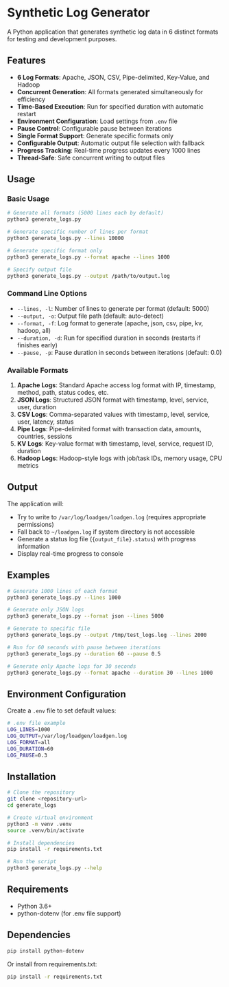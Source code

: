 # Synthetic Log Generator

A Python application that generates synthetic log data in 6 distinct formats for testing and development purposes.

## Features

- **6 Log Formats**: Apache, JSON, CSV, Pipe-delimited, Key-Value, and Hadoop
- **Concurrent Generation**: All formats generated simultaneously for efficiency
- **Time-Based Execution**: Run for specified duration with automatic restart
- **Environment Configuration**: Load settings from `.env` file
- **Pause Control**: Configurable pause between iterations
- **Single Format Support**: Generate specific formats only
- **Configurable Output**: Automatic output file selection with fallback
- **Progress Tracking**: Real-time progress updates every 1000 lines
- **Thread-Safe**: Safe concurrent writing to output files

## Usage

### Basic Usage
```bash
# Generate all formats (5000 lines each by default)
python3 generate_logs.py

# Generate specific number of lines per format
python3 generate_logs.py --lines 10000

# Generate specific format only
python3 generate_logs.py --format apache --lines 1000

# Specify output file
python3 generate_logs.py --output /path/to/output.log
```

### Command Line Options

- `--lines, -l`: Number of lines to generate per format (default: 5000)
- `--output, -o`: Output file path (default: auto-detect)
- `--format, -f`: Log format to generate (apache, json, csv, pipe, kv, hadoop, all)
- `--duration, -d`: Run for specified duration in seconds (restarts if finishes early)
- `--pause, -p`: Pause duration in seconds between iterations (default: 0.0)

### Available Formats

1. **Apache Logs**: Standard Apache access log format with IP, timestamp, method, path, status codes, etc.
2. **JSON Logs**: Structured JSON format with timestamp, level, service, user, duration
3. **CSV Logs**: Comma-separated values with timestamp, level, service, user, latency, status
4. **Pipe Logs**: Pipe-delimited format with transaction data, amounts, countries, sessions
5. **KV Logs**: Key-value format with timestamp, level, service, request ID, duration
6. **Hadoop Logs**: Hadoop-style logs with job/task IDs, memory usage, CPU metrics

## Output

The application will:
- Try to write to `/var/log/loadgen/loadgen.log` (requires appropriate permissions)
- Fall back to `~/loadgen.log` if system directory is not accessible
- Generate a status log file (`{output_file}.status`) with progress information
- Display real-time progress to console

## Examples

```bash
# Generate 1000 lines of each format
python3 generate_logs.py --lines 1000

# Generate only JSON logs
python3 generate_logs.py --format json --lines 5000

# Generate to specific file
python3 generate_logs.py --output /tmp/test_logs.log --lines 2000

# Run for 60 seconds with pause between iterations
python3 generate_logs.py --duration 60 --pause 0.5

# Generate only Apache logs for 30 seconds
python3 generate_logs.py --format apache --duration 30 --lines 1000
```

## Environment Configuration

Create a `.env` file to set default values:

```bash
# .env file example
LOG_LINES=1000
LOG_OUTPUT=/var/log/loadgen/loadgen.log
LOG_FORMAT=all
LOG_DURATION=60
LOG_PAUSE=0.3
```

## Installation

```bash
# Clone the repository
git clone <repository-url>
cd generate_logs

# Create virtual environment
python3 -m venv .venv
source .venv/bin/activate

# Install dependencies
pip install -r requirements.txt

# Run the script
python3 generate_logs.py --help
```

## Requirements

- Python 3.6+
- python-dotenv (for .env file support)

## Dependencies

```bash
pip install python-dotenv
```

Or install from requirements.txt:

```bash
pip install -r requirements.txt
```

